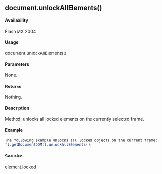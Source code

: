## document.unlockAllElements()

#### Availability

Flash MX 2004.

#### Usage

document.unlockAllElements()

#### Parameters

None.

#### Returns

Nothing.

#### Description

Method; unlocks all locked elements on the currently selected frame.

#### Example

```javascript
The following example unlocks all locked objects on the current frame:
fl.getDocumentDOM().unlockAllElements();

```
#### See also

[element.locked](../Element_object/element9.md)
